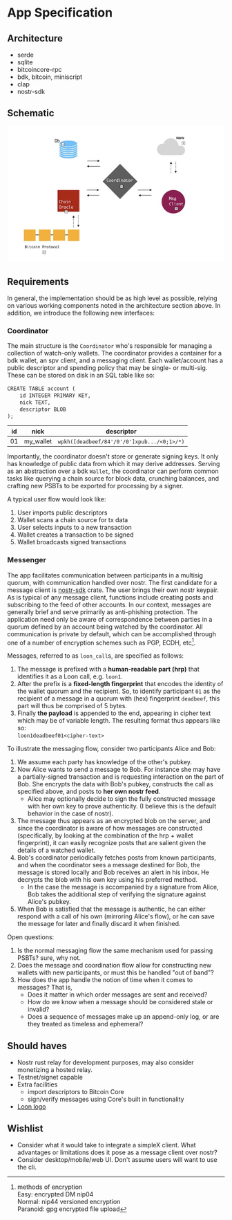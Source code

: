 # App Specification

## Architecture
- serde
- sqlite
- bitcoincore-rpc
- bdk, bitcoin, miniscript
- clap
- nostr-sdk

## Schematic
<img src="./schematic.jpg?raw=true">

## Requirements
In general, the implementation should be as high level as possible, relying on various working components noted in the architecture section above. In addition, we introduce the following new interfaces:

### Coordinator

The main structure is the `Coordinator` who's responsible for managing a collection of watch-only wallets. The coordinator provides a container for a bdk wallet, an spv client, and a messaging client. Each wallet/account has a public descriptor and spending policy that may be single- or multi-sig. These can be stored on disk in an SQL table like so:
```
CREATE TABLE account (
    id INTEGER PRIMARY KEY,
    nick TEXT,
    descriptor BLOB
);
```

| id | nick | descriptor |
|--|--|--|
| 01 | my_wallet | `wpkh([deadbeef/84'/0'/0']xpub.../<0;1>/*)` |

Importantly, the coordinator doesn't store or generate signing keys. It only has knowledge of public data from which it may derive addresses. Serving as an abstraction over a bdk `Wallet`, the coordinator can perform common tasks like querying a chain source for block data, crunching balances, and crafting new PSBTs to be exported for processing by a signer.

A typical user flow would look like:

1. User imports public descriptors
2. Wallet scans a chain source for tx data
3. User selects inputs to a new transaction
4. Wallet creates a transaction to be signed
5. Wallet broadcasts signed transactions

### Messenger
    
The app facilitates communication between participants in a multisig quorum, with communication handled over nostr. The first candidate for a message client is [nostr-sdk](https://docs.rs/nostr-sdk) crate. The user brings their own nostr keypair. As is typical of any message client, functions include creating posts and subscribing to the feed of other accounts. In our context, messages are generally brief and serve primarily as anti-phishing protection. The application need only be aware of correspondence between parties in a quorum defined by an account being watched by the coordinator. All communication is private by default, which can be accomplished through one of a number of encryption schemes such as PGP, ECDH, etc[^1].

Messages, referred to as `loon_call`s, are specified as follows:

1. The message is prefixed with a **human-readable part (hrp)** that identifies it as a Loon call, e.g. `loon1`.
2. After the prefix is a **fixed-length fingerprint** that encodes the identity of the wallet quorum and the recipient. So, to identify participant `01` as the recipient of a message in a quorum with (hex) fingerprint `deadbeef`, this part will thus be comprised of 5 bytes.
3. Finally **the payload** is appended to the end, appearing in cipher text which may be of variable length. The resulting format thus appears like so:  
`loon1deadbeef01<cipher-text>`

To illustrate the messaging flow, consider two participants Alice and Bob:  

1. We assume each party has knowledge of the other's pubkey.
2. Now Alice wants to send a message to Bob. For instance she may have a partially-signed transaction and is requesting interaction on the part of Bob. She encrypts the data with Bob's pubkey, constructs the call as specified above, and posts to **her own nostr feed**. 
    - Alice may optionally decide to sign the fully constructed message with her own key to prove authenticity. (I believe this is the default behavior in the case of nostr).
3. The message thus appears as an encrypted blob on the server, and since the coordinator is aware of how messages are constructed (specifically, by looking at the combination of the hrp + wallet fingerprint), it can easily recognize posts that are salient given the details of a watched wallet.
4. Bob's coordinator periodically fetches posts from known participants, and when the coordinator sees a message destined for Bob, the message is stored locally and Bob receives an alert in his inbox. He decrypts the blob with his own key using his preferred method.
    - In the case the message is accompanied by a signature from Alice, Bob takes the additional step of verifying the signature against Alice's pubkey.
5. When Bob is satisfied that the message is authentic, he can either respond with a call of his own (mirroring Alice's flow), or he can save the message for later and finally discard it when finished.

Open questions:  
1. Is the normal messaging flow the same mechanism used for passing PSBTs? sure, why not.
2. Does the message and coordination flow allow for constructing new wallets with new participants, or must this be handled "out of band"? 
3. How does the app handle the notion of time when it comes to messages? That is,
    - Does it matter in which order messages are sent and received?
    - How do we know when a message should be considered stale or invalid? 
    - Does a sequence of messages make up an append-only log, or are they treated as timeless and ephemeral?

[^1]: methods of encryption  
  Easy: encrypted DM nip04  
  Normal: nip44 versioned encryption  
  Paranoid: gpg encrypted file upload  

## Should haves
- Nostr rust relay for development purposes, may also consider monetizing a hosted relay.
- Testnet/signet capable
- Extra facilities
    - import descriptors to Bitcoin Core
    - sign/verify messages using Core's built in functionality
- [Loon logo](./logo.jpg)

## Wishlist
- Consider what it would take to integrate a simpleX client. What advantages or limitations does it pose as a message client over nostr?
- Consider desktop/mobile/web UI. Don't assume users will want to use the cli.
